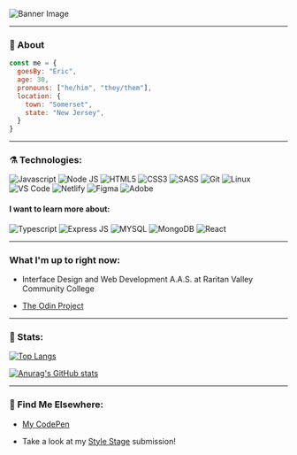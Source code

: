 ![Banner Image](https://user-images.githubusercontent.com/90017825/150698770-a790f26e-d9e9-4d73-b2f6-27fdbf7fb506.png)

---

### 🧙 About

```javascript
const me = {
  goesBy: "Eric",
  age: 30,
  pronouns: ["he/him", "they/them"],
  location: {
    town: "Somerset",
    state: "New Jersey",
  }
}
```
---

### ⚗️ Technologies:
![Javascript](https://img.shields.io/badge/JavaScript-323330?style=for-the-badge&logo=javascript&logoColor=F7DF1E)
![Node JS](https://img.shields.io/badge/Node.js-339933?style=for-the-badge&logo=nodedotjs&logoColor=white)
![HTML5](https://img.shields.io/badge/HTML5-E34F26?style=for-the-badge&logo=html5&logoColor=white)
![CSS3](https://img.shields.io/badge/CSS3-1572B6?style=for-the-badge&logo=css3&logoColor=white)
![SASS](https://img.shields.io/badge/Sass-CC6699?style=for-the-badge&logo=sass&logoColor=white)
![Git](https://img.shields.io/badge/GIT-E44C30?style=for-the-badge&logo=git&logoColor=white)
![Linux](https://img.shields.io/badge/Linux-FCC624?style=for-the-badge&logo=linux&logoColor=black)
![VS Code](https://img.shields.io/badge/Visual_Studio_Code-0078D4?style=for-the-badge&logo=visual%20studio%20code&logoColor=white)
![Netlify](https://img.shields.io/badge/Netlify-00C7B7?style=for-the-badge&logo=netlify&logoColor=white)
![Figma](https://img.shields.io/badge/Figma-F24E1E?style=for-the-badge&logo=figma&logoColor=white)
![Adobe](https://img.shields.io/badge/Adobe%20Creative%20Cloud-DA1F26?style=for-the-badge&logo=Adobe%20Creative%20Cloud&logoColor=white)

#### I want to learn more about:

![Typescript](https://img.shields.io/badge/TypeScript-007ACC?style=for-the-badge&logo=typescript&logoColor=white)
![Express JS](https://img.shields.io/badge/Express.js-000000?style=for-the-badge&logo=express&logoColor=white)
![MYSQL](https://img.shields.io/badge/MySQL-005C84?style=for-the-badge&logo=mysql&logoColor=white)
![MongoDB](https://img.shields.io/badge/MongoDB-4EA94B?style=for-the-badge&logo=mongodb&logoColor=white)
![React](https://img.shields.io/badge/React-20232A?style=for-the-badge&logo=react&logoColor=61DAFB)

---

### What I'm up to right now:

- Interface Design and Web Development A.A.S. at Raritan Valley Community College

- [The Odin Project](https://www.theodinproject.com/)

---

### 🔮 Stats:

[![Top Langs](https://github-readme-stats.vercel.app/api/top-langs/?username=ericbrown8787&layout=compact&theme=jolly)](https://github.com/anuraghazra/github-readme-stats)

[![Anurag's GitHub stats](https://github-readme-stats.vercel.app/api?username=ericbrown8787&show_icons=true&theme=cobalt)](https://github.com/anuraghazra/github-readme-stats)

---

### 🐇 Find Me Elsewhere:

- [My CodePen](https://codepen.io/ericbrown8787)

- Take a look at my [Style Stage](https://stylestage.dev/styles/atomic-clock/) submission!

